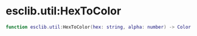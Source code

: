 # esclib.util:HexToColor

```lua
function esclib.util:HexToColor(hex: string, alpha: number) -> Color
```
